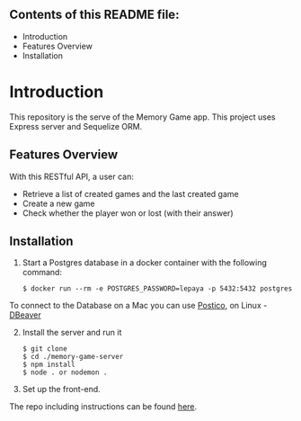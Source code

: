 ## Contents of this README file:

- Introduction
- Features Overview
- Installation

# Introduction

This repository is the serve of the Memory Game app.
This project uses Express server and Sequelize ORM.

## Features Overview

With this RESTful API, a user can:

- Retrieve a list of created games and the last created game
- Create a new game
- Check whether the player won or lost (with their answer)

## Installation

1. Start a Postgres database in a docker container with the following command:

   ```
   $ docker run --rm -e POSTGRES_PASSWORD=lepaya -p 5432:5432 postgres
   ```

To connect to the Database on a Mac you can use [Postico](https://eggerapps.at/postico/), on Linux - [DBeaver](https://dbeaver.io/)

2. Install the server and run it

   ```
   $ git clone
   $ cd ./memory-game-server
   $ npm install
   $ node . or nodemon .
   ```

3. Set up the front-end.

The repo including instructions can be found [here](https://github.com/dung-phan/memory-game-front).
